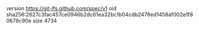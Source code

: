 version https://git-lfs.github.com/spec/v1
oid sha256:2627c3fac457ce0946b2dc61ea32bc1b04cdb2478ed1458af002e1f80678c90e
size 4734
